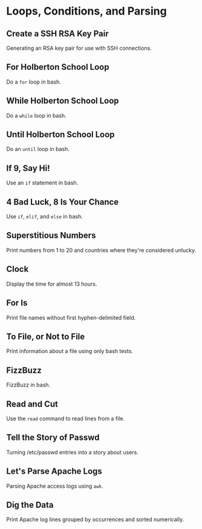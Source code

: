# Loops, Conditions, and Parsing

## Create a SSH RSA Key Pair
Generating an RSA key pair for use with SSH connections.

## For Holberton School Loop
Do a `for` loop in bash.

## While Holberton School Loop
Do a `while` loop in bash.

## Until Holberton School Loop
Do an `until` loop in bash.

## If 9, Say Hi!
Use an `if` statement in bash.

## 4 Bad Luck, 8 Is Your Chance
Use `if`, `elif`, and `else` in bash.

## Superstitious Numbers
Print numbers from 1 to 20 and countries where they're considered unlucky.

## Clock
Display the time for almost 13 hours.

## For Is
Print file names without first hyphen-delimited field.

## To File, or Not to File
Print information about a file using only bash tests.

## FizzBuzz
FizzBuzz in bash.

## Read and Cut
Use the `read` command to read lines from a file.

## Tell the Story of Passwd
Turning /etc/passwd entries into a story about users.

## Let's Parse Apache Logs
Parsing Apache access logs using `awk`.

## Dig the Data
Print Apache log lines grouped by occurrences and sorted numerically.
